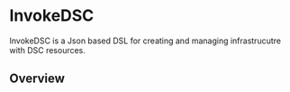 # InvokeDSC
InvokeDSC is a Json based DSL for creating and managing infrastrucutre with DSC resources.

## Overview
